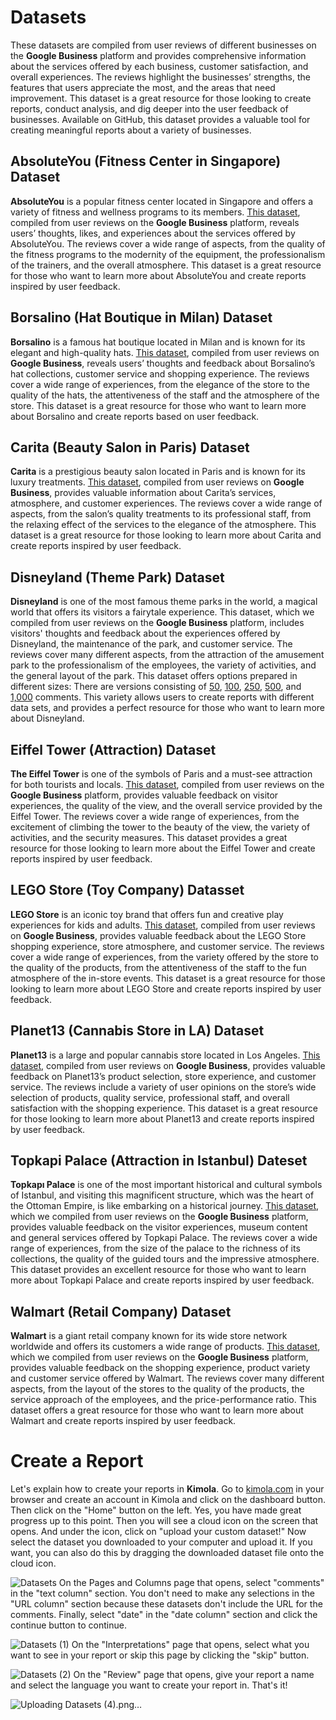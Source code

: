 # Datasets
These datasets are compiled from user reviews of different businesses on the **Google Business** platform and provides comprehensive information about the services offered by each business, customer satisfaction, and overall experiences. The reviews highlight the businesses’ strengths, the features that users appreciate the most, and the areas that need improvement. This dataset is a great resource for those looking to create reports, conduct analysis, and dig deeper into the user feedback of businesses. Available on GitHub, this dataset provides a valuable tool for creating meaningful reports about a variety of businesses.
## AbsoluteYou (Fitness Center in Singapore) Dataset
**AbsoluteYou** is a popular fitness center located in Singapore and offers a variety of fitness and wellness programs to its members. [This dataset](https://github.com/Kimola/nlp-datasets/blob/main/google-business-reviews/AbsoluteYou%20(Fitness%20Center%20in%20Singapore)%20-%20Google%20Business%20Reviews.csv), compiled from user reviews on the **Google Business** platform, reveals users’ thoughts, likes, and experiences about the services offered by AbsoluteYou. The reviews cover a wide range of aspects, from the quality of the fitness programs to the modernity of the equipment, the professionalism of the trainers, and the overall atmosphere. This dataset is a great resource for those who want to learn more about AbsoluteYou and create reports inspired by user feedback.
## Borsalino (Hat Boutique in Milan) Dataset
**Borsalino** is a famous hat boutique located in Milan and is known for its elegant and high-quality hats. [This dataset](https://github.com/Kimola/nlp-datasets/blob/main/google-business-reviews/Borsalino%20(Hat%20Boutique%20in%20Milan)%20-%20Google%20Business%20Reviews.csv), compiled from user reviews on **Google Business**, reveals users’ thoughts and feedback about Borsalino’s hat collections, customer service and shopping experience. The reviews cover a wide range of experiences, from the elegance of the store to the quality of the hats, the attentiveness of the staff and the atmosphere of the store. This dataset is a great resource for those who want to learn more about Borsalino and create reports based on user feedback.
## Carita (Beauty Salon in Paris) Dataset
**Carita** is a prestigious beauty salon located in Paris and is known for its luxury treatments. [This dataset](https://github.com/Kimola/nlp-datasets/blob/main/google-business-reviews/Carita%20(Beauty%20Salon%20in%20Paris)%20-%20Google%20Business%20Reviews.csv), compiled from user reviews on **Google Business**, provides valuable information about Carita’s services, atmosphere, and customer experiences. The reviews cover a wide range of aspects, from the salon’s quality treatments to its professional staff, from the relaxing effect of the services to the elegance of the atmosphere. This dataset is a great resource for those looking to learn more about Carita and create reports inspired by user feedback.
## Disneyland (Theme Park) Dataset
**Disneyland** is one of the most famous theme parks in the world, a magical world that offers its visitors a fairytale experience. This dataset, which we compiled from user reviews on the **Google Business** platform, includes visitors' thoughts and feedback about the experiences offered by Disneyland, the maintenance of the park, and customer service. The reviews cover many different aspects, from the attraction of the amusement park to the professionalism of the employees, the variety of activities, and the general layout of the park. This dataset offers options prepared in different sizes: There are versions consisting of [50](https://github.com/Kimola/nlp-datasets/blob/main/google-business-reviews/Disneyland%20(Theme%20Park)%20-%20Reviews%20(50).csv), [100](https://github.com/Kimola/nlp-datasets/blob/main/google-business-reviews/Disneyland%20(Theme%20Park)%20-%20Reviews%20(100).csv), [250](https://github.com/Kimola/nlp-datasets/blob/main/google-business-reviews/Disneyland%20(Theme%20Park)%20-%20Reviews%20(250).csv), [500](https://github.com/Kimola/nlp-datasets/blob/main/google-business-reviews/Disneyland%20(Theme%20Park)%20-%20Reviews%20(500).csv), and [1,000](https://github.com/Kimola/nlp-datasets/blob/main/google-business-reviews/Disneyland%20(Theme%20Park)%20-%20Reviews%20(1000).csv) comments. This variety allows users to create reports with different data sets, and provides a perfect resource for those who want to learn more about Disneyland.
## Eiffel Tower (Attraction) Dataset
**The Eiffel Tower** is one of the symbols of Paris and a must-see attraction for both tourists and locals. [This dataset](https://github.com/Kimola/nlp-datasets/blob/main/google-business-reviews/Eiffel%20Tower%20(Attraction)%20-%20Google%20Business%20Reviews.csv), compiled from user reviews on the **Google Business** platform, provides valuable feedback on visitor experiences, the quality of the view, and the overall service provided by the Eiffel Tower. The reviews cover a wide range of experiences, from the excitement of climbing the tower to the beauty of the view, the variety of activities, and the security measures. This dataset provides a great resource for those looking to learn more about the Eiffel Tower and create reports inspired by user feedback.
## LEGO Store (Toy Company) Datasset
**LEGO Store** is an iconic toy brand that offers fun and creative play experiences for kids and adults. [This dataset](https://github.com/Kimola/nlp-datasets/blob/main/google-business-reviews/LEGO%20Store%20(Toy%20Company)%20-%20Google%20Business%20Reviews.csv), compiled from user reviews on **Google Business**, provides valuable feedback about the LEGO Store shopping experience, store atmosphere, and customer service. The reviews cover a wide range of experiences, from the variety offered by the store to the quality of the products, from the attentiveness of the staff to the fun atmosphere of the in-store events. This dataset is a great resource for those looking to learn more about LEGO Store and create reports inspired by user feedback.
## Planet13 (Cannabis Store in LA) Dataset
**Planet13** is a large and popular cannabis store located in Los Angeles. [This dataset](https://github.com/Kimola/nlp-datasets/blob/main/google-business-reviews/Planet13%20(Cannabis%20Store%20in%20LA)%20-%20Google%20Business%20Reviews.csv), compiled from user reviews on **Google Business**, provides valuable feedback on Planet13’s product selection, store experience, and customer service. The reviews include a variety of user opinions on the store’s wide selection of products, quality service, professional staff, and overall satisfaction with the shopping experience. This dataset is a great resource for those looking to learn more about Planet13 and create reports inspired by user feedback.
## Topkapi Palace (Attraction in Istanbul) Dateset
**Topkapı Palace** is one of the most important historical and cultural symbols of Istanbul, and visiting this magnificent structure, which was the heart of the Ottoman Empire, is like embarking on a historical journey. [This dataset](https://github.com/Kimola/nlp-datasets/blob/main/google-business-reviews/Topkapi%20Palace%20(Attraction%20in%20Istanbul)%20-%20Google%20Business%20Reviews.csv), which we compiled from user reviews on the **Google Business** platform, provides valuable feedback on the visitor experiences, museum content and general services offered by Topkapi Palace. The reviews cover a wide range of experiences, from the size of the palace to the richness of its collections, the quality of the guided tours and the impressive atmosphere. This dataset provides an excellent resource for those who want to learn more about Topkapi Palace and create reports inspired by user feedback.
## Walmart (Retail Company) Dataset
**Walmart** is a giant retail company known for its wide store network worldwide and offers its customers a wide range of products. [This dataset](https://github.com/Kimola/nlp-datasets/blob/main/google-business-reviews/Walmart%20(Retail%20Company)%20-%20Google%20Business%20Reviews.csv), which we compiled from user reviews on the **Google Business** platform, provides valuable feedback on the shopping experience, product variety and customer service offered by Walmart. The reviews cover many different aspects, from the layout of the stores to the quality of the products, the service approach of the employees, and the price-performance ratio. This dataset offers a great resource for those who want to learn more about Walmart and create reports inspired by user feedback.
# Create a Report
Let's explain how to create your reports in **Kimola**. Go to [kimola.com](https://kimola.com/) in your browser and create an account in Kimola and click on the dashboard button. Then click on the "Home" button on the left. Yes, you have made great progress up to this point. Then you will see a cloud icon on the screen that opens. And under the icon, click on "upload your custom dataset!" Now select the dataset you downloaded to your computer and upload it. If you want, you can also do this by dragging the downloaded dataset file onto the cloud icon.

![Datasets](https://github.com/user-attachments/assets/16e979b2-39df-4691-a6de-7d09499236f8)
On the Pages and Columns page that opens, select "comments" in the "text column" section. You don't need to make any selections in the "URL column" section because these datasets don't include the URL for the comments. Finally, select "date" in the "date column" section and click the continue button to continue.

![Datasets (1)](https://github.com/user-attachments/assets/86b14964-ac8b-4647-b4ff-fdad53f444c6)
On the "Interpretations" page that opens, select what you want to see in your report or skip this page by clicking the "skip" button.

![Datasets (2)](https://github.com/user-attachments/assets/5de40c78-cfb7-4f2e-a887-824261f71337)
On the "Review" page that opens, give your report a name and select the language you want to create your report in. That's it!

![Uploading Datasets (4).png…]()
